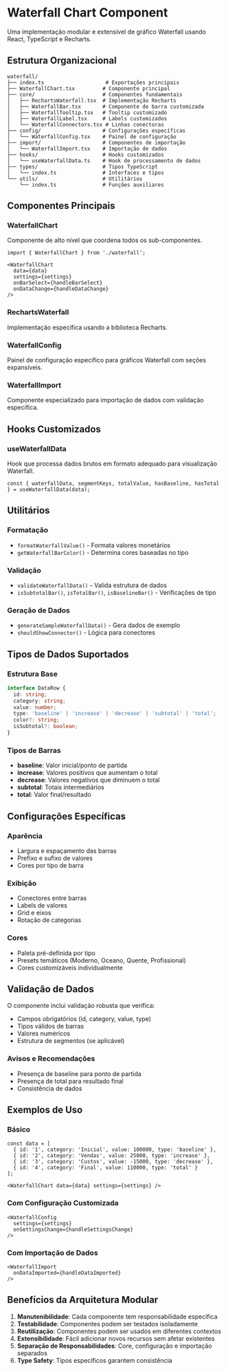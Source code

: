 # Waterfall Chart Component

Uma implementação modular e extensível de gráfico Waterfall usando React, TypeScript e Recharts.

## Estrutura Organizacional

```
waterfall/
├── index.ts                    # Exportações principais
├── WaterfallChart.tsx         # Componente principal
├── core/                      # Componentes fundamentais
│   ├── RechartsWaterfall.tsx  # Implementação Recharts
│   ├── WaterfallBar.tsx       # Componente de barra customizada
│   ├── WaterfallTooltip.tsx   # Tooltip customizado
│   ├── WaterfallLabel.tsx     # Labels customizados
│   └── WaterfallConnectors.tsx # Linhas conectoras
├── config/                    # Configurações específicas
│   └── WaterfallConfig.tsx    # Painel de configuração
├── import/                    # Componentes de importação
│   └── WaterfallImport.tsx    # Importação de dados
├── hooks/                     # Hooks customizados
│   └── useWaterfallData.ts    # Hook de processamento de dados
├── types/                     # Tipos TypeScript
│   └── index.ts               # Interfaces e tipos
└── utils/                     # Utilitários
    └── index.ts               # Funções auxiliares
```

## Componentes Principais

### WaterfallChart
Componente de alto nível que coordena todos os sub-componentes.

```tsx
import { WaterfallChart } from './waterfall';

<WaterfallChart
  data={data}
  settings={settings}
  onBarSelect={handleBarSelect}
  onDataChange={handleDataChange}
/>
```

### RechartsWaterfall
Implementação específica usando a biblioteca Recharts.

### WaterfallConfig
Painel de configuração específico para gráficos Waterfall com seções expansíveis.

### WaterfallImport
Componente especializado para importação de dados com validação específica.

## Hooks Customizados

### useWaterfallData
Hook que processa dados brutos em formato adequado para visualização Waterfall.

```tsx
const { waterfallData, segmentKeys, totalValue, hasBaseline, hasTotal } = useWaterfallData(data);
```

## Utilitários

### Formatação
- `formatWaterfallValue()` - Formata valores monetários
- `getWaterfallBarColor()` - Determina cores baseadas no tipo

### Validação
- `validateWaterfallData()` - Valida estrutura de dados
- `isSubtotalBar()`, `isTotalBar()`, `isBaselineBar()` - Verificações de tipo

### Geração de Dados
- `generateSampleWaterfallData()` - Gera dados de exemplo
- `shouldShowConnector()` - Lógica para conectores

## Tipos de Dados Suportados

### Estrutura Base
```typescript
interface DataRow {
  id: string;
  category: string;
  value: number;
  type: 'baseline' | 'increase' | 'decrease' | 'subtotal' | 'total';
  color?: string;
  isSubtotal?: boolean;
}
```

### Tipos de Barras
- **baseline**: Valor inicial/ponto de partida
- **increase**: Valores positivos que aumentam o total
- **decrease**: Valores negativos que diminuem o total
- **subtotal**: Totais intermediários
- **total**: Valor final/resultado

## Configurações Específicas

### Aparência
- Largura e espaçamento das barras
- Prefixo e sufixo de valores
- Cores por tipo de barra

### Exibição
- Conectores entre barras
- Labels de valores
- Grid e eixos
- Rotação de categorias

### Cores
- Paleta pré-definida por tipo
- Presets temáticos (Moderno, Oceano, Quente, Profissional)
- Cores customizáveis individualmente

## Validação de Dados

O componente inclui validação robusta que verifica:

- Campos obrigatórios (id, category, value, type)
- Tipos válidos de barras
- Valores numéricos
- Estrutura de segmentos (se aplicável)

### Avisos e Recomendações
- Presença de baseline para ponto de partida
- Presença de total para resultado final
- Consistência de dados

## Exemplos de Uso

### Básico
```tsx
const data = [
  { id: '1', category: 'Inicial', value: 100000, type: 'baseline' },
  { id: '2', category: 'Vendas', value: 25000, type: 'increase' },
  { id: '3', category: 'Custos', value: -15000, type: 'decrease' },
  { id: '4', category: 'Final', value: 110000, type: 'total' }
];

<WaterfallChart data={data} settings={settings} />
```

### Com Configuração Customizada
```tsx
<WaterfallConfig
  settings={settings}
  onSettingsChange={handleSettingsChange}
/>
```

### Com Importação de Dados
```tsx
<WaterfallImport
  onDataImported={handleDataImported}
/>
```

## Benefícios da Arquitetura Modular

1. **Manutenibilidade**: Cada componente tem responsabilidade específica
2. **Testabilidade**: Componentes podem ser testados isoladamente
3. **Reutilização**: Componentes podem ser usados em diferentes contextos
4. **Extensibilidade**: Fácil adicionar novos recursos sem afetar existentes
5. **Separação de Responsabilidades**: Core, configuração e importação separados
6. **Type Safety**: Tipos específicos garantem consistência